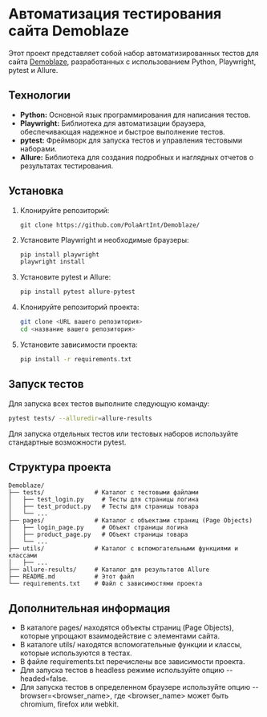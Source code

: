 # Автоматизация тестирования сайта Demoblaze

Этот проект представляет собой набор автоматизированных тестов для сайта [Demoblaze](https://www.demoblaze.com/index.html), разработанных с использованием Python, Playwright, pytest и Allure.

## Технологии

* **Python:** Основной язык программирования для написания тестов.
* **Playwright:** Библиотека для автоматизации браузера, обеспечивающая надежное и быстрое выполнение тестов.
* **pytest:** Фреймворк для запуска тестов и управления тестовыми наборами.
* **Allure:** Библиотека для создания подробных и наглядных отчетов о результатах тестирования.

## Установка


1.  Клонируйте репозиторий:
    ```
    git clone https://github.com/PolaArtInt/Demoblaze/
    ```
3.  Установите Playwright и необходимые браузеры:

    ```bash
    pip install playwright
    playwright install
    ```

4.  Установите pytest и Allure:

    ```bash
    pip install pytest allure-pytest
    ```

5.  Клонируйте репозиторий проекта:

    ```bash
    git clone <URL вашего репозитория>
    cd <название вашего репозитория>
    ```

6.  Установите зависимости проекта:

    ```bash
    pip install -r requirements.txt
    ```

## Запуск тестов

Для запуска всех тестов выполните следующую команду:

```bash
pytest tests/ --alluredir=allure-results
```

Для запуска отдельных тестов или тестовых наборов используйте стандартные возможности pytest.

## Структура проекта

```
Demoblaze/
├── tests/              # Каталог с тестовыми файлами
│   ├── test_login.py     # Тесты для страницы логина
│   ├── test_product.py   # Тесты для страницы товара
│   └── ...
├── pages/              # Каталог с объектами страниц (Page Objects)
│   ├── login_page.py     # Объект страницы логина
│   ├── product_page.py   # Объект страницы товара
│   └── ...
├── utils/              # Каталог с вспомогательными функциями и классами
│   ├── ...
├── allure-results/     # Каталог для результатов Allure
├── README.md           # Этот файл
└── requirements.txt    # Файл с зависимостями проекта
```

## Дополнительная информация

* В каталоге pages/ находятся объекты страниц (Page Objects), которые упрощают взаимодействие с элементами сайта.
* В каталоге utils/ находятся вспомогательные функции и классы, которые используются в тестах.
* В файле requirements.txt перечислены все зависимости проекта.
* Для запуска тестов в headless режиме используйте опцию --headed=false.
* Для запуска тестов в определенном браузере используйте опцию --browser=<browser_name>, где <browser_name> может быть chromium, firefox или webkit.


